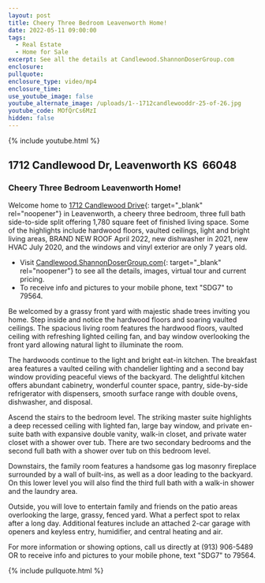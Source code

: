 ```yaml
---
layout: post
title: Cheery Three Bedroom Leavenworth Home!
date: 2022-05-11 09:00:00
tags:
  - Real Estate
  - Home for Sale
excerpt: See all the details at Candlewood.ShannonDoserGroup.com
enclosure:
pullquote:
enclosure_type: video/mp4
enclosure_time:
use_youtube_image: false
youtube_alternate_image: /uploads/1--1712candlewooddr-25-of-26.jpg
youtube_code: MOfQrCs6MzI
hidden: false
---
```

{% include youtube.html %}

## 1712 Candlewood Dr, Leavenworth KS&nbsp; 66048

### Cheery Three Bedroom Leavenworth Home\!

Welcome home to [1712 Candlewood Drive](http://Candlewood.ShannonDoserGroup.com){: target="_blank" rel="noopener"} in Leavenworth, a cheery three bedroom, three full bath side-to-side split offering 1,780 square feet of finished living space. Some of the highlights include hardwood floors, vaulted ceilings, light and bright living areas, BRAND NEW ROOF April 2022, new dishwasher in 2021, new HVAC July 2020, and the windows and vinyl exterior are only 7 years old.

* Visit [Candlewood.ShannonDoserGroup.com](http://Candlewood.ShannonDoserGroup.com){: target="_blank" rel="noopener"} to see all the details, images, virtual tour and current pricing.
* To receive info and pictures to your mobile phone, text "SDG7" to 79564.

Be welcomed by a grassy front yard with majestic shade trees inviting you home. Step inside and notice the hardwood floors and soaring vaulted ceilings. The spacious living room features the hardwood floors, vaulted ceiling with refreshing lighted ceiling fan, and bay window overlooking the front yard allowing natural light to illuminate the room.

The hardwoods continue to the light and bright eat-in kitchen. The breakfast area features a vaulted ceiling with chandelier lighting and a second bay window providing peaceful views of the backyard. The delightful kitchen offers abundant cabinetry, wonderful counter space, pantry, side-by-side refrigerator with dispensers, smooth surface range with double ovens, dishwasher, and disposal.

Ascend the stairs to the bedroom level. The striking master suite highlights a deep recessed ceiling with lighted fan, large bay window, and private en-suite bath with expansive double vanity, walk-in closet, and private water closet with a shower over tub. There are two secondary bedrooms and the second full bath with a shower over tub on this bedroom level.

Downstairs, the family room features a handsome gas log masonry fireplace surrounded by a wall of built-ins, as well as a door leading to the backyard. On this lower level you will also find the third full bath with a walk-in shower and the laundry area.

Outside, you will love to entertain family and friends on the patio areas overlooking the large, grassy, fenced yard. What a perfect spot to relax after a long day. Additional features include an attached 2-car garage with openers and keyless entry, humidifier, and central heating and air.

For more information or showing options, call us directly at (913) 906-5489 OR to receive info and pictures to your mobile phone, text "SDG7" to 79564.

{% include pullquote.html %}
